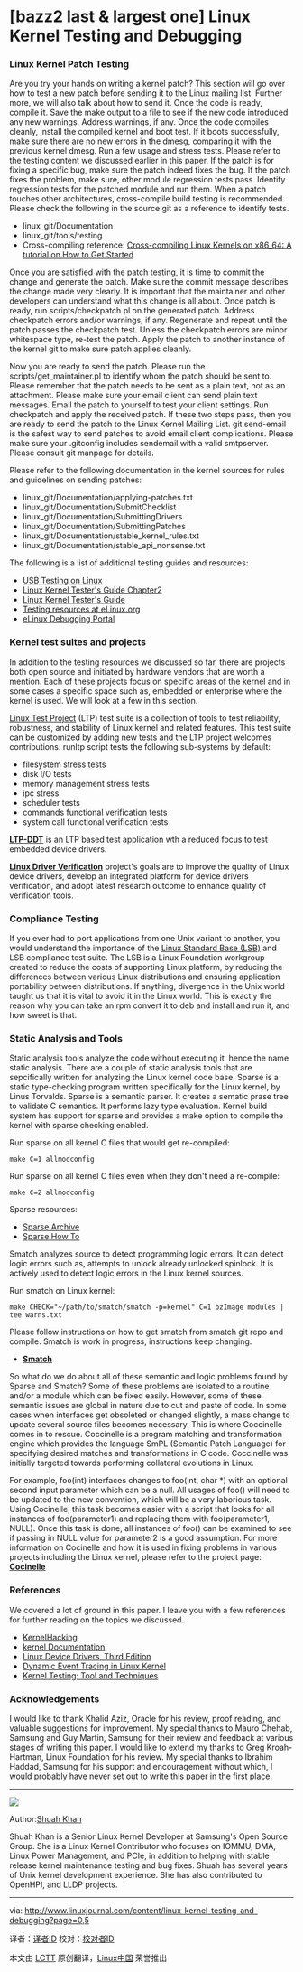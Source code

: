 [bazz2 last & largest one]
Linux Kernel Testing and Debugging
================================================================================
### Linux Kernel Patch Testing ###

Are you try your hands on writing a kernel patch? This section will go over how to test a new patch before sending it to the Linux mailing list. Further more, we will also talk about how to send it.
Once the code is ready, compile it. Save the make output to a file to see if the new code introduced any new warnings. Address warnings, if any. Once the code compiles cleanly, install the compiled kernel and boot test. If it boots successfully, make sure there are no new errors in the dmesg, comparing it with the previous kernel dmesg. Run a few usage and stress tests. Please refer to the testing content we discussed earlier in this paper. If the patch is for fixing a specific bug, make sure the patch indeed fixes the bug. If the patch fixes the problem, make sure, other module regression tests pass. Identify regression tests for the patched module and run them. When a patch touches other architectures, cross-compile build testing is recommended. Please check the following in the source git as a reference to identify tests.

- linux_git/Documentation
- linux_git/tools/testing
- Cross-compiling reference: [Cross-compiling Linux Kernels on x86_64: A tutorial on How to Get Started][1]

Once you are satisfied with the patch testing, it is time to commit the change and generate the patch. Make sure the commit message describes the change made very clearly. It is important that the maintainer and other developers can understand what this change is all about. Once patch is ready, run scripts/checkpatch.pl on the generated patch. Address checkpatch errors and/or warnings, if any. Regenerate and repeat until the patch passes the checkpatch test. Unless the checkpatch errors are minor whitespace type, re-test the patch. Apply the patch to another instance of the kernel git to make sure patch applies cleanly.

Now you are ready to send the patch. Please run the scripts/get_maintainer.pl to identify whom the patch should be sent to. Please remember that the patch needs to be sent as a plain text, not as an attachment. Please make sure your email client can send plain text messages. Email the patch to yourself to test your client settings. Run checkpatch and apply the received patch. If these two steps pass, then you are ready to send the patch to the Linux Kernel Mailing List. git send-email is the safest way to send patches to avoid email client complications. Please make sure your .gitconfig includes sendemail with a valid smtpserver. Please consult git manpage for details.

Please refer to the following documentation in the kernel sources for rules and guidelines on sending patches:

- linux_git/Documentation/applying-patches.txt
- linux_git/Documentation/SubmitChecklist
- linux_git/Documentation/SubmittingDrivers
- linux_git/Documentation/SubmittingPatches
- linux_git/Documentation/stable_kernel_rules.txt
- linux_git/Documentation/stable_api_nonsense.txt

The following is a list of additional testing guides and resources:

- [USB Testing on Linux][2]
- [Linux Kernel Tester's Guide Chapter2][3]
- [Linux Kernel Tester's Guide][4]
- [Testing resources at eLinux.org][5]
- [eLinux Debugging Portal][6]

### Kernel test suites and projects ###

In addition to the testing resources we discussed so far, there are projects both open source and initiated by hardware vendors that are worth a mention. Each of these projects focus on specific areas of the kernel and in some cases a specific space such as, embedded or enterprise where the kernel is used. We will look at a few in this section. 

[Linux Test Project][7] (LTP) test suite is a collection of tools to test reliability, robustness, and stability of Linux kernel and related features. This test suite can be customized by adding new tests and the LTP project welcomes contributions. runltp script tests the following sub-systems by default:

- filesystem stress tests
- disk I/O tests
- memory management stress tests
- ipc stress
- scheduler tests
- commands functional verification tests
- system call functional verification tests

[**LTP-DDT**][8] is an LTP based test application wth a reduced focus to test embedded device drivers.

[**Linux Driver Verification**][9] project's goals are to improve the quality of Linux device drivers, develop an integrated platform for device drivers verification, and adopt latest research outcome to enhance quality of verification tools. 

### Compliance Testing ###

If you ever had to port applications from one Unix variant to another, you would understand the importance of the [Linux Standard Base (LSB)][10] and LSB compliance test suite. The LSB is a Linux Foundation workgroup created to reduce the costs of supporting Linux platform, by reducing the differences between various Linux distributions and ensuring application portability between distributions. If anything, divergence in the Unix world taught us that it is vital to avoid it in the Linux world. This is exactly the reason why you can take an rpm convert it to deb and install and run it, and how sweet is that. 

### Static Analysis and Tools ###

Static analysis tools analyze the code without executing it, hence the name static analysis. There are a couple of static analysis tools that are sepcifically written for analyzing the Linux kernel code base. Sparse is a static type-checking program written specifically for the Linux kernel, by Linus Torvalds. Sparse is a semantic parser. It creates a sematic prase tree to validate C semantics. It performs lazy type evaluation. Kernel build system has support for sparse and provides a make option to compile the kernel with sparse checking enabled.

Run sparse on all kernel C files that would get re-compiled:

    make C=1 allmodconfig

Run sparse on all kernel C files even when they don't need a re-compile:

    make C=2 allmodconfig

Sparse resources: 

- [Sparse Archive][11]
- [Sparse How To][12]

Smatch analyzes source to detect programming logic errors. It can detect logic errors such as, attempts to unlock already unlocked spinlock. It is actively used to detect logic errors in the Linux kernel sources.

Run smatch on Linux kernel: 

    make CHECK="~/path/to/smatch/smatch -p=kernel" C=1 bzImage modules | tee warns.txt

Please follow instructions on how to get smatch from smatch git repo and compile. Smatch is work in progress, instructions keep changing.

- [**Smatch**][12]

So what do we do about all of these semantic and logic problems found by Sparse and Smatch? Some of these problems are isolated to a routine and/or a module which can be fixed easily. However, some of these semantic issues are global in nature due to cut and paste of code. In some cases when interfaces get obsoleted or changed slightly, a mass change to update several source files becomes necessary. This is where Coccinelle comes in to rescue. Coccinelle is a program matching and transformation engine which provides the language SmPL (Semantic Patch Language) for specifying desired matches and transformations in C code. Coccinelle was initially targeted towards performing collateral evolutions in Linux.

For example, foo(int) interfaces changes to foo(int, char \*) with an optional second input parameter which can be a null. All usages of foo() will need to be updated to the new convention, which will be a very laborious task. Using Cocinelle, this task becomes easier with a script that looks for all instances of foo(parameter1) and replacing them with foo(parameter1, NULL). Once this task is done, all instances of foo() can be examined to see if passing in NULL value for parameter2 is a good assumption. For more information on Cocinelle and how it is used in fixing problems in various projects including the Linux kernel, please refer to the project page: [**Cocinelle**][13]

### References ###

We covered a lot of ground in this paper. I leave you with a few references for further reading on the topics we discussed.

- [KernelHacking][14]
- [kernel Documentation][15]
- [Linux Device Drivers, Third Edition][16]
- [Dynamic Event Tracing in Linux Kernel][17]
- [Kernel Testing: Tool and Techniques][18]

### Acknowledgements ###

I would like to thank Khalid Aziz, Oracle for his review, proof reading, and valuable suggestions for improvement. My special thanks to Mauro Chehab, Samsung and Guy Martin, Samsung for their review and feedback at various stages of writing this paper. I would like to extend my thanks to Greg Kroah-Hartman, Linux Foundation for his review. My special thanks to Ibrahim Haddad, Samsung for his support and encouragement without which, I would probably have never set out to write this paper in the first place. 

----------

![](http://www.linuxjournal.com/files/linuxjournal.com/ufiles/pictures/picture-1088573.jpg)

Author:[Shuah Khan][a]

Shuah Khan is a Senior Linux Kernel Developer at Samsung's Open Source Group.
She is a Linux Kernel Contributor who focuses on IOMMU, DMA, Linux Power
Management, and PCIe, in addition to helping with stable release kernel
maintenance testing and bug fixes. Shuah has several years of Unix kernel
development experience. She has also contributed to OpenHPI, and LLDP projects.

--------------------------------------------------------------------------------

via: http://www.linuxjournal.com/content/linux-kernel-testing-and-debugging?page=0,5

译者：[译者ID](https://github.com/译者ID) 校对：[校对者ID](https://github.com/校对者ID)

本文由 [LCTT](https://github.com/LCTT/TranslateProject) 原创翻译，[Linux中国](http://linux.cn/) 荣誉推出

[1]:http://events.linuxfoundation.org/sites/events/files/slides/Shuah_Khan_cross_compile_linux.pdf
[2]:http://www.linux-usb.org/usbtest/
[3]:http://kernelnewbies.org/Linux_Kernel_Tester%27s_Guide_Chapter2
[4]:http://www.kerneltravel.net/downloads/tester_guide.pdf
[5]:http://elinux.org/Test_Systems
[6]:http://elinux.org/Debugging_Portal
[7]:http://ltp.sourceforge.net/documentation/how-to/ltp.php
[8]:http://processors.wiki.ti.com/index.php/LTP-DDT
[9]:http://linuxtesting.org/project/ldv
[10]:http://www.linuxfoundation.org/collaborate/workgroups/lsb
[11]:http://codemonkey.org.uk/projects/git-snapshots/sparse/
[12]:http://smatch.sourceforge.net/
[13]:http://coccinelle.lip6.fr/
[14]:http://kernelnewbies.org/KernelHacking
[15]:http://kernelnewbies.org/Documents
[16]:http://lwn.net/Kernel/LDD3/
[17]:http://events.linuxfoundation.org/slides/lfcs2010_hiramatsu.pdf
[18]:http://events.linuxfoundation.org/images/stories/slides/elc2013_porter.pdf
[a]:http://www.linuxjournal.com/users/shuah-khan

